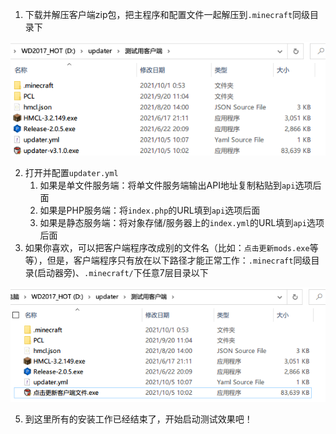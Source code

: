 1. 下载并解压客户端zip包，把主程序和配置文件一起解压到`.minecraft`同级目录下

![client-inside-updater](assets/client-inside-updater.png)

2. 打开并配置`updater.yml`
   1. 如果是单文件服务端：将单文件服务端输出API地址复制粘贴到`api`选项后面
   2. 如果是PHP服务端：将`index.php`的URL填到`api`选项后面
   3. 如果是静态服务端：将对象存储/服务器上的`index.yml`的URL填到`api`选项后面
3. 如果你喜欢，可以把客户端程序改成别的文件名（比如：`点击更新mods.exe`等等），但是，客户端程序只有放在以下路径才能正常工作：`.minecraft`同级目录(启动器旁)、`.minecraft/`下任意7层目录以下

![out_mcdir](assets/out_mcdir.png)

5. 到这里所有的安装工作已经结束了，开始启动测试效果吧！